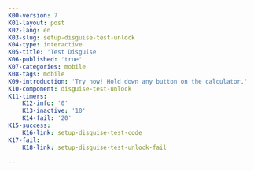 ```yaml
---
K00-version: 7
K01-layout: post
K02-lang: en
K03-slug: setup-disguise-test-unlock
K04-type: interactive
K05-title: 'Test Disguise'
K06-published: 'true'
K07-categories: mobile
K08-tags: mobile
K09-introduction: 'Try now! Hold down any button on the calculator.'
K10-component: disguise-test-unlock
K11-timers:
    K12-info: '0'
    K13-inactive: '10'
    K14-fail: '20'
K15-success:
    K16-link: setup-disguise-test-code
K17-fail:
    K18-link: setup-disguise-test-unlock-fail

---
```


